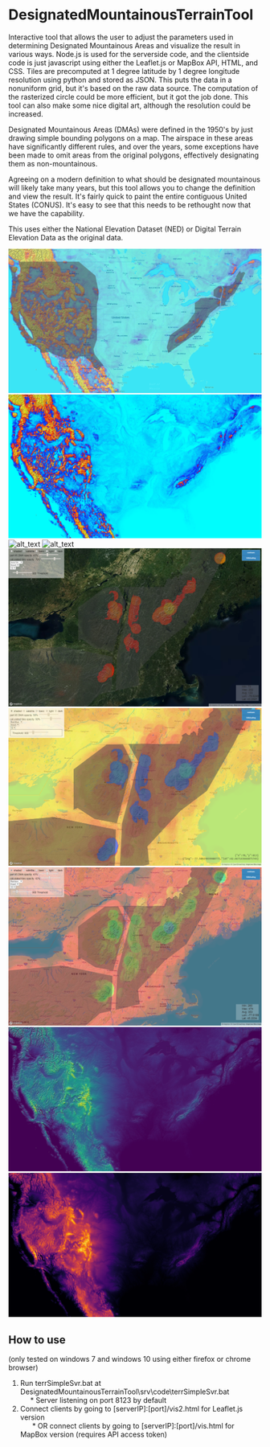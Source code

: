# DesignatedMountainousTerrainTool
Interactive tool that allows the user to adjust the parameters used in determining Designated Mountainous Areas and visualize the result in various ways. Node.js is used for the serverside code, and the clientside code is just javascript using either the Leaflet.js or MapBox API, HTML, and CSS. Tiles are precomputed at 1 degree latitude by 1 degree longitude resolution using python and stored as JSON. This puts the data in a nonuniform grid, but it's based on the raw data source. The computation of the rasterized circle could be more efficient, but it got the job done. This tool can also make some nice digital art, although the resolution could be increased.

Designated Mountainous Areas (DMAs) were defined in the 1950's by just drawing simple bounding polygons on a map. The airspace in these areas have significantly different rules, and over the years, some exceptions have been made to omit areas from the original polygons, effectively designating them as non-mountainous.

Agreeing on a modern definition to what should be designated mountainous will likely take many years, but this tool allows you to change the definition and view the result. It's fairly quick to paint the entire contiguous United States (CONUS). It's easy to see that this needs to be rethought now that we have the capability.

This uses either the National Elevation Dataset (NED) or Digital Terrain Elevation Data as the original data.

![CONUS ICAO Definition](images/CONUS_ICAOdef_blueRed.PNG)
![alt_text](images/CONUS_radius5NMthreshold900m_blueRed_solid.PNG)
![alt_text](images/DenverContoursICAOdef.PNG)
![alt_text](images/DenverContoursICAOdef2.PNG)
![alt_text](images/eastICAOdef_lowHigh_invisVis_sat.PNG)
![alt_text](images/easternICAOdef.PNG)
![alt_text](images/eastICAOdef_rainbow_base.PNG)
![alt_text](images/CONUS_avg_0to4000m_viridis_solid_hillshaded.PNG)
![alt_text](images/CONUS_avg_0to4000m_inferno_solid.PNG)


How to use
----------
(only tested on windows 7 and windows 10 using either firefox or chrome browser)
1. Run terrSimpleSvr.bat at DesignatedMountainousTerrainTool\srv\code\terrSimpleSvr.bat  
&nbsp;&nbsp;&nbsp;&nbsp;&nbsp;* Server listening on port 8123 by default
2. Connect clients by going to [serverIP]:[port]/vis2.html for Leaflet.js version  
&nbsp;&nbsp;&nbsp;&nbsp;&nbsp; * OR connect clients by going to [serverIP]:[port]/vis.html for MapBox version (requires API access token)
